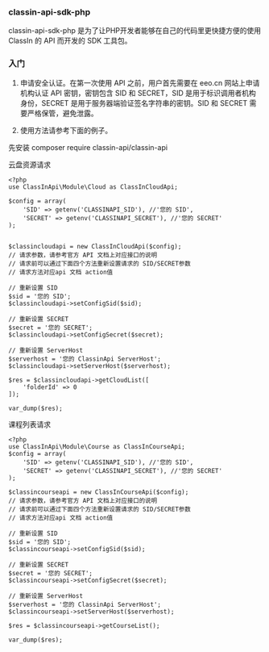 ### classin-api-sdk-php

classin-api-sdk-php 是为了让PHP开发者能够在自己的代码里更快捷方便的使用 ClassIn 的 API 而开发的 SDK 工具包。

### 入门

1. 申请安全认证。在第一次使用 API 之前，用户首先需要在 eeo.cn 网站上申请机构认证 API 密钥，密钥包含 SID 和 SECRET，SID 是用于标识调用者机构身份，SECRET 是用于服务器端验证签名字符串的密钥。SID 和 SECRET 需要严格保管，避免泄露。

2. 使用方法请参考下面的例子。

先安装 composer require classin-api/classin-api

云盘资源请求

```
<?php
use ClassInApi\Module\Cloud as ClassInCloudApi;

$config = array(
    'SID' => getenv('CLASSINAPI_SID'), //'您的 SID',
    'SECRET' => getenv('CLASSINAPI_SECRET'), //'您的 SECRET'
);


$classincloudapi = new ClassInCloudApi($config);
// 请求参数，请参考官方 API 文档上对应接口的说明
// 请求前可以通过下面四个方法重新设置请求的 SID/SECRET参数
// 请求方法对应api 文档 action值

// 重新设置 SID
$sid = '您的 SID';
$classincloudapi->setConfigSid($sid);

// 重新设置 SECRET
$secret = '您的 SECRET';
$classincloudapi->setConfigSecret($secret);

// 重新设置 ServerHost
$serverhost = '您的 ClassinApi ServerHost';
$classincloudapi->setServerHost($serverhost);

$res = $classincloudapi->getCloudList([
    'folderId' => 0
]);

var_dump($res);

```

课程列表请求

```
<?php
use ClassInApi\Module\Course as ClassInCourseApi;
$config = array(
    'SID' => getenv('CLASSINAPI_SID'), //'您的 SID',
    'SECRET' => getenv('CLASSINAPI_SECRET'), //'您的 SECRET'
);

$classincourseapi = new ClassInCourseApi($config);
// 请求参数，请参考官方 API 文档上对应接口的说明
// 请求前可以通过下面四个方法重新设置请求的 SID/SECRET参数
// 请求方法对应api 文档 action值

// 重新设置 SID
$sid = '您的 SID';
$classincourseapi->setConfigSid($sid);

// 重新设置 SECRET
$secret = '您的 SECRET';
$classincourseapi->setConfigSecret($secret);

// 重新设置 ServerHost
$serverhost = '您的 ClassinApi ServerHost';
$classincourseapi->setServerHost($serverhost);

$res = $classincourseapi->getCourseList();

var_dump($res);

```